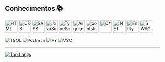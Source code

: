 <h2>Conhecimentos 📚</h2>
<a href="https://developer.mozilla.org/en-US/docs/Web/HTML" target="_blank">
  <img title="HTML" src="https://cdn.worldvectorlogo.com/logos/html-1.svg" height="40" />
</a>
<a href="https://developer.mozilla.org/en-US/docs/Web/CSS" target="_blank">
  <img title="CSS" src="https://cdn.worldvectorlogo.com/logos/css-3.svg" height="40" />
</a>
<a href="https://sass-lang.com/documentation/" target="_blank">
  <img title="SASS" src="https://cdn.worldvectorlogo.com/logos/sass-1.svg" height="40" />
</a>
<a href="https://developer.mozilla.org/en-US/docs/Web/JavaScript" target="_blank">
  <img title="JavaScript" src="https://cdn.worldvectorlogo.com/logos/logo-javascript.svg" height="40" />
</a>
<a href="https://www.typescriptlang.org/docs/" target="_blank">
  <img title="TypeScript" src="https://cdn.worldvectorlogo.com/logos/typescript.svg" height="40" />
</a>
<a href="https://angular.io/docs" target="_blank">
  <img title="Angular" src="https://cdn.worldvectorlogo.com/logos/angular-icon.svg" height="40" />
</a>
<a href="https://angular.io/docs" target="_blank">
  <img title="bootstrap" src="https://cdn.worldvectorlogo.com/logos/bootstrap-5-1.svg" height="40" />
</a>
<a href="https://learn.microsoft.com/en-us/dotnet/csharp/" target="_blank">
  <img title="C#" src="https://cdn.worldvectorlogo.com/logos/c--4.svg" height="40" />
</a>
<a href="https://learn.microsoft.com/en-us/aspnet/core/?view=aspnetcore-7.0" target="_blank">
  <img title=".NET Core" src="https://upload.wikimedia.org/wikipedia/commons/e/ee/.NET_Core_Logo.svg" height="40" />
</a>
<a href="https://learn.microsoft.com/en-us/ef/" target="_blank">
  <img title="Entity Framework" src="https://www.dmcinfo.com/Portals/0/Blog%20Pictures/entity_image.png" height="40px" />
</a>
<a href="https://swagger.io/docs/" target="_blank">
  <img title="SWAGGER" src="https://icon-library.com/images/rest-api-icon/rest-api-icon-1.jpg" height="40px" />
</a>


<p>
<img  alt="TSQL" src="https://img.shields.io/badge/-Microsoft SQL Server-2E3538?style=flat-square&logo=MicrosoftSQLServer&logoColor=white"/>
<img  alt="Postman" src="https://img.shields.io/badge/-Postman-FF6C37?style=flat-square&logo=Postman&logoColor=white"/>
<img  alt="VS" src="https://img.shields.io/badge/-VS IDE-5C2D91?style=flat-square&logo=Visual Studio&logoColor=white"/>
<img  alt="VSC" src="https://img.shields.io/badge/-VS Code-007ACC?style=flat-square&logo=Visual Studio Code&logoColor=white"/>
</p>  
<hr>


<!--
<h3>ETC</h3>
<p>
<a href="" target="_blank">
  <img src="https://upload.wikimedia.org/wikipedia/commons/2/20/Photoshop_CC_icon.png" height="40" />
</a>
<a href="" target="_blank">
  <img src="https://upload.wikimedia.org/wikipedia/commons/0/0c/Blender_logo_no_text.svg" height="40" />
</a>
<a href="" target="_blank">
  <img src="https://upload.wikimedia.org/wikipedia/commons/6/6a/Godot_icon.svg" height="40" />
</a>
</p>
-->

<!-- Stats -->
[![Top Langs](https://github-readme-stats.vercel.app/api/top-langs/?username=LeoHLV&theme=radical)](https://github.com/anuraghazra/github-readme-stats)
